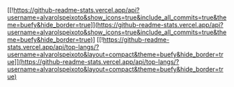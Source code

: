 <!-- ### Hi there 👋 -->

<!--
**alvarolspeixoto/alvarolspeixoto** is a ✨ _special_ ✨ repository because its `README.md` (this file) appears on your GitHub profile.

Here are some ideas to get you started: 

- 🔭 I’m currently working on ...
- 🌱 I’m currently learning ...
- 👯 I’m looking to collaborate on ...
- 🤔 I’m looking for help with ...
- 💬 Ask me about ...
- 📫 How to reach me: ...
- 😄 Pronouns: ...
- ⚡ Fun fact: ...
-->

[[!https://github-readme-stats.vercel.app/api?username=alvarolspeixoto&show_icons=true&include_all_commits=true&theme=buefy&hide_border=true]](https://github-readme-stats.vercel.app/api?username=alvarolspeixoto&show_icons=true&include_all_commits=true&theme=buefy&hide_border=true)] 
[[!https://github-readme-stats.vercel.app/api/top-langs/?username=alvarolspeixoto&layout=compact&theme=buefy&hide_border=true]](https://github-readme-stats.vercel.app/api/top-langs/?username=alvarolspeixoto&layout=compact&theme=buefy&hide_border=true)
